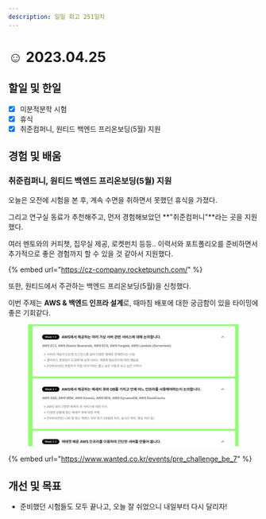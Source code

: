 ```yaml
---
description: 일일 회고 251일차
---
```


# ☺ 2023.04.25

## 할일 및 한일&#x20;

* [x] 미분적분학 시험&#x20;
* [x] 휴식&#x20;
* [x] 취준컴퍼니, 원티드 백엔드 프리온보딩(5월) 지원&#x20;

## 경험 및 배움&#x20;

### 취준컴퍼니, 원티드 백엔드 프리온보딩(5월) 지원&#x20;

오늘은 오전에 시험을 본 후, 계속 수면을 취하면서 못했던 휴식을 가졌다.

그리고 연구실 동료가 추천해주고, 먼저 경험해보았던 **"취준컴퍼니"**라는 곳을 지원했다.

여러 멘토와의 커피챗, 집무실 제공, 로켓펀치 등등.. 이력서와 포트폴리오를 준비하면서 추가적으로 좋은 경험까지 할 수 있을 것 같아서 지원했다.

{% embed url="https://cz-company.rocketpunch.com/" %}

또한, 원티드에서 주관하는 백엔드 프리온보딩(5월)을 신청했다.

이번 주제는 **AWS & 백엔드 인프라 설계**로, 때마침 배포에 대한 궁금함이 있을 타이밍에 좋은 기회같다.

<figure><img src="../.gitbook/assets/image (13).png" alt=""><figcaption></figcaption></figure>

{% embed url="https://www.wanted.co.kr/events/pre_challenge_be_7" %}

## 개선 및 목표&#x20;

* 준비했던 시험들도 모두 끝나고, 오늘 잘 쉬었으니 내일부터 다시 달리자!&#x20;
